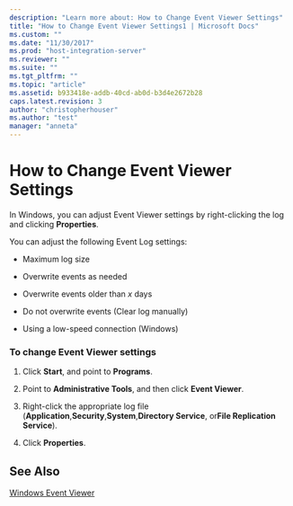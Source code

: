 ```yaml
---
description: "Learn more about: How to Change Event Viewer Settings"
title: "How to Change Event Viewer Settings1 | Microsoft Docs"
ms.custom: ""
ms.date: "11/30/2017"
ms.prod: "host-integration-server"
ms.reviewer: ""
ms.suite: ""
ms.tgt_pltfrm: ""
ms.topic: "article"
ms.assetid: b933418e-addb-40cd-ab0d-b3d4e2672b28
caps.latest.revision: 3
author: "christopherhouser"
ms.author: "test"
manager: "anneta"
---
```

# How to Change Event Viewer Settings
In Windows, you can adjust Event Viewer settings by right-clicking the log and clicking **Properties**.  
  
 You can adjust the following Event Log settings:  
  
-   Maximum log size  
  
-   Overwrite events as needed  
  
-   Overwrite events older than *x* days  
  
-   Do not overwrite events (Clear log manually)  
  
-   Using a low-speed connection (Windows)  
  
### To change Event Viewer settings  
  
1.  Click **Start**, and point to **Programs**.  
  
2.  Point to **Administrative Tools**, and then click **Event Viewer**.  
  
3.  Right-click the appropriate log file (**Application**,**Security**,**System**,**Directory Service**, or**File Replication Service**).  
  
4.  Click **Properties**.  
  
## See Also  
 [Windows Event Viewer](../core/windows-event-viewer1.md)
